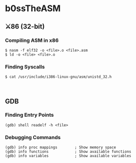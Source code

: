 # b0ssTheASM

## ⚔️86 (32-bit)

### Compiling ASM in x86
```
$ nasm -f elf32 -o <file>.o <file>.asm
$ ld -o <file> <file>.o
```
### Finding Syscalls
```
$ cat /usr/include/i386-linux-gnu/asm/unistd_32.h 
```
<br />

## GDB
### Finding Entry Points
```
(gdb) shell readelf -h <file>
```
### Debugging Commands
```
(gdb) info proc mappings        ; Show memory space
(gdb) info functions            ; Show available functions
(gdb) info variables            ; Show available variables
```
